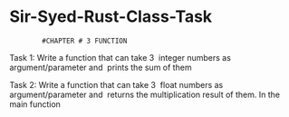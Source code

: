 # Sir-Syed-Rust-Class-Task

			#CHAPTER # 3 FUNCTION

Task 1:
Write a function that can take 3 ​ integer​ numbers as
argument/parameter and ​ prints​ the sum of them 

Task 2:
Write a function that can take 3 ​ float​ numbers as
argument/parameter and ​ returns​ the multiplication result of them. In the main function

